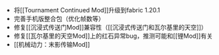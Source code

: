 - 将[[Tournament Continued Mod]]升级到fabric 1.20.1
- 完善手机版整合包（优化帧数等）
- 修复[[沉浸式传送门Mod]]兼容性（[[沉浸式传送门和瓦尔基里的天空]]）
- 修复[[瓦尔基里的天空Mod]]上的红石异常bug，推测可能和[[锂Mod]]有关
- [[机械动力：末影传输Mod]]
